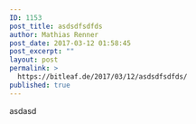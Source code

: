 ```yaml
---
ID: 1153
post_title: asdsdfsdfds
author: Mathias Renner
post_date: 2017-03-12 01:58:45
post_excerpt: ""
layout: post
permalink: >
  https://bitleaf.de/2017/03/12/asdsdfsdfds/
published: true
---
```

asdasd